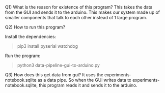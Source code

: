 Q1) What is the reason for existence of this program?
This takes the data from the GUI and sends it to the arduino.
This makes our system made up of smaller components that talk to each other instead of 1 large program.

Q2) How to run this program?

Install the dependencies:

> pip3 install pyserial watchdog

Run the program:

> python3 data-pipeline-gui-to-arduino.py

Q3) How does this get data from gui?
It uses the experiments-notebook.sqlite as a data pipe. So when the GUI writes data to experiments-notebook.sqlite, this program reads it and sends it to the arduino.
